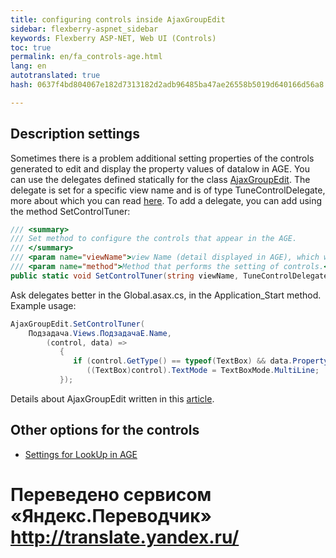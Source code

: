 ```yaml
--- 
title: configuring controls inside AjaxGroupEdit 
sidebar: flexberry-aspnet_sidebar 
keywords: Flexberry ASP-NET, Web UI (Controls) 
toc: true 
permalink: en/fa_controls-age.html 
lang: en 
autotranslated: true 
hash: 0637f4bd804067e182d7313182d2adb96485ba47ae26558b5019d640166d56a8 

--- 
```


## Description settings 

Sometimes there is a problem additional setting properties of the controls generated to edit and display the property values of datalow in AGE. You can use the delegates defined statically for the class [AjaxGroupEdit](fa_ajax-group-edit.html). The delegate is set for a specific view name and is of type TuneControlDelegate, more about which you can read [here](fa_tune-control-delegate-method.html). To add a delegate, you can add using the method SetControlTuner: 

```csharp
/// <summary> 
/// Set method to configure the controls that appear in the AGE. 
/// </summary> 
/// <param name="viewName">view Name (detail displayed in AGE), which will be passed to invoked method.</param> 
/// <param name="method">Method that performs the setting of controls.</param> 
public static void SetControlTuner(string viewName, TuneControlDelegate method)
``` 

Ask delegates better in the Global.asax.cs, in the Application_Start method. Example usage: 

```csharp
AjaxGroupEdit.SetControlTuner(
    Подзадача.Views.ПодзадачаE.Name,
        (control, data) =>
           { 
              if (control.GetType() == typeof(TextBox) && data.PropertyName == Information.ExtractPropertyName<Подзадача>(x => x.Описание)) 
                 ((TextBox)control).TextMode = TextBoxMode.MultiLine; 
           });
``` 

Details about AjaxGroupEdit written in this [article](fa_ajax-group-edit.html). 

## Other options for the controls 

* [Settings for LookUp in AGE](fa_settings-lookup-age.html) 



 # Переведено сервисом «Яндекс.Переводчик» http://translate.yandex.ru/